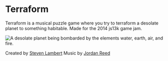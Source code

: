 Terraform
=========

Terraform is a musical puzzle game where you try to terraform a desolate planet to something habitable. Made for the 2014 js13k game jam.

![A desolate planet being bombarded by the elements water, earth, air, and fire.](http://sklambert.com/js13k/terraform1.png)

Created by [Steven Lambert](https://twitter.com/StevenKLambert)
Music by [Jordan Reed](https://twitter.com/SoundsLikeJord)
